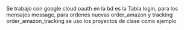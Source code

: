 Se trabajo con google cloud oauth en la bd es la Tabla login, para los mensajes message, para ordenes nuevas order_amazon y tracking order_amazon_tracking se uso los proyectos de clase como ejemplo